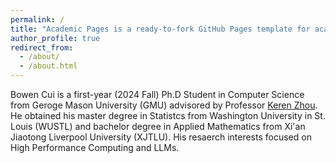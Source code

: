 ```yaml
---
permalink: /
title: "Academic Pages is a ready-to-fork GitHub Pages template for academic personal websites"
author_profile: true
redirect_from: 
  - /about/
  - /about.html
---
```


Bowen Cui is a first-year (2024 Fall) Ph.D Student in Computer Science from Geroge Mason University (GMU) advisored by Professor [Keren Zhou](https://www.jokeren.tech/). He obtained his master degree in Statistcs from  Washington University in St. Louis (WUSTL) and bachelor degree in Applied Mathematics from Xi'an Jiaotong Liverpool University (XJTLU). His resaerch interests focused on High Performance Computing and LLMs.
